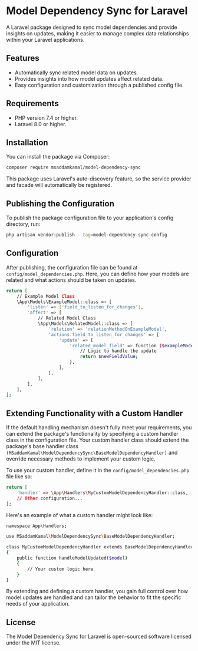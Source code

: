 # Model Dependency Sync for Laravel

A Laravel package designed to sync model dependencies and provide insights on updates, making it easier to manage complex data relationships within your Laravel applications.

## Features

- Automatically sync related model data on updates.
- Provides insights into how model updates affect related data.
- Easy configuration and customization through a published config file.

## Requirements

- PHP version 7.4 or higher.
- Laravel 8.0 or higher.


## Installation

You can install the package via Composer:

```bash
composer require msaddamkamal/model-dependency-sync
```

This package uses Laravel's auto-discovery feature, so the service provider and facade will automatically be registered.

## Publishing the Configuration
To publish the package configuration file to your application's config directory, run:
```bash
php artisan vendor:publish --tag=model-dependency-sync-config
```

## Configuration
After publishing, the configuration file can be found at `config/model_dependencies.php`. Here, you can define how your models are related and what actions should be taken on updates.

```bash
return [
    // Example Model Class
    \App\Models\ExampleModel::class => [
        'listen' => ['field_to_listen_for_changes'],
        'affect' => [
            // Related Model Class
            \App\Models\RelatedModel::class => [
                'relation' => 'relationMethodOnExampleModel',
                'actions.field_to_listen_for_changes' => [
                    'update' => [
                        'related_model_field' => function ($exampleModelInstance, $relatedModelInstance) {
                            // Logic to handle the update
                            return $newFieldValue;
                        },
                    ],
                ],
            ],
        ],
    ],
];
```

## Extending Functionality with a Custom Handler

If the default handling mechanism doesn't fully meet your requirements, you can extend the package's functionality by specifying a custom handler class in the configuration file. 
Your custom handler class should extend the package's base handler class `(MSaddamKamal\ModelDependencySync\BaseModelDependencyHandler)` and override necessary methods to implement your custom logic.

To use your custom handler, define it in the `config/model_dependencies.php` file like so:
```bash
return [
    'handler' => \App\Handlers\MyCustomModelDependencyHandler::class,
    // Other configuration...
];

```

Here's an example of what a custom handler might look like:

```bash
namespace App\Handlers;

use MSaddamKamal\ModelDependencySync\BaseModelDependencyHandler;

class MyCustomModelDependencyHandler extends BaseModelDependencyHandler
{
    public function handleModelUpdated($model)
    {
        // Your custom logic here
    }
}

```

By extending and defining a custom handler, you gain full control over how model updates are handled and can tailor the behavior to fit the specific needs of your application.

## License
The Model Dependency Sync for Laravel is open-sourced software licensed under the MIT license.